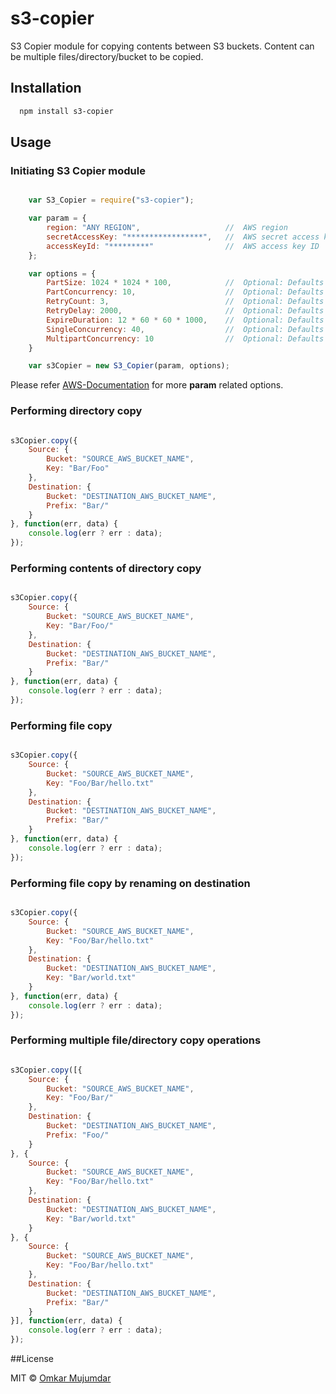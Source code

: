 # s3-copier

S3 Copier module for copying contents between S3 buckets. 
Content can be multiple files/directory/bucket to be copied.


## Installation

```markdown
  npm install s3-copier
```

## Usage

### Initiating S3 Copier module 

```js

	var S3_Copier = require("s3-copier");

	var param = {
		region: "ANY REGION", 					//	AWS region
		secretAccessKey: "*****************", 	//	AWS secret access key
		accessKeyId: "*********" 				//	AWS access key ID
	};

	var options = {
		PartSize: 1024 * 1024 * 100, 			//	Optional: Defaults to 100 MBytes
		PartConcurrency: 10, 					//	Optional: Defaults to 10 parallel/async operations
		RetryCount: 3, 							//	Optional: Defaults to 3 retries on failure
		RetryDelay: 2000, 						//	Optional: Defaults to 2 seconds retry delay
		ExpireDuration: 12 * 60 * 60 * 1000,	//	Optional: Defaults to 12 Hours time for expiring incomplete mulipart upload
		SingleConcurrency: 40, 					//	Optional: Defaults to 40 parallel/async copy operations for data < 5 GBytes
		MultipartConcurrency: 10 				//	Optional: Defaults to 40 parallel/async copy operations for data > 5 GBytes
	}

	var s3Copier = new S3_Copier(param, options);

```
Please refer [AWS-Documentation](http://docs.aws.amazon.com/AWSJavaScriptSDK/latest/AWS/S3.html#constructor-property) for more **param** related options.


### Performing directory copy

```js

s3Copier.copy({
	Source: {
		Bucket: "SOURCE_AWS_BUCKET_NAME",
		Key: "Bar/Foo"
	},
	Destination: {
		Bucket: "DESTINATION_AWS_BUCKET_NAME",
		Prefix: "Bar/"
	}
}, function(err, data) {
	console.log(err ? err : data);
});

```

### Performing contents of directory copy

```js

s3Copier.copy({
	Source: {
		Bucket: "SOURCE_AWS_BUCKET_NAME",
		Key: "Bar/Foo/"
	},
	Destination: {
		Bucket: "DESTINATION_AWS_BUCKET_NAME",
		Prefix: "Bar/"
	}
}, function(err, data) {
	console.log(err ? err : data);
});

```


### Performing file copy

```js

s3Copier.copy({
	Source: {
		Bucket: "SOURCE_AWS_BUCKET_NAME",
		Key: "Foo/Bar/hello.txt"
	},
	Destination: {
		Bucket: "DESTINATION_AWS_BUCKET_NAME",
		Prefix: "Bar/"
	}
}, function(err, data) {
	console.log(err ? err : data);
});

```


### Performing file copy by renaming on destination

```js

s3Copier.copy({
	Source: {
		Bucket: "SOURCE_AWS_BUCKET_NAME",
		Key: "Foo/Bar/hello.txt"
	},
	Destination: {
		Bucket: "DESTINATION_AWS_BUCKET_NAME",
		Key: "Bar/world.txt"
	}
}, function(err, data) {
	console.log(err ? err : data);
});

```


### Performing multiple file/directory copy operations

```js

s3Copier.copy([{
	Source: {
		Bucket: "SOURCE_AWS_BUCKET_NAME",
		Key: "Foo/Bar/"
	},
	Destination: {
		Bucket: "DESTINATION_AWS_BUCKET_NAME",
		Prefix: "Foo/"
	}
}, {
	Source: {
		Bucket: "SOURCE_AWS_BUCKET_NAME",
		Key: "Foo/Bar/hello.txt"
	},
	Destination: {
		Bucket: "DESTINATION_AWS_BUCKET_NAME",
		Key: "Bar/world.txt"
	}
}, {
	Source: {
		Bucket: "SOURCE_AWS_BUCKET_NAME",
		Key: "Foo/Bar/hello.txt"
	},
	Destination: {
		Bucket: "DESTINATION_AWS_BUCKET_NAME",
		Prefix: "Bar/"
	}
}], function(err, data) {
	console.log(err ? err : data);
});

```


##License

MIT © [Omkar Mujumdar](http://github.com/omkarsm)